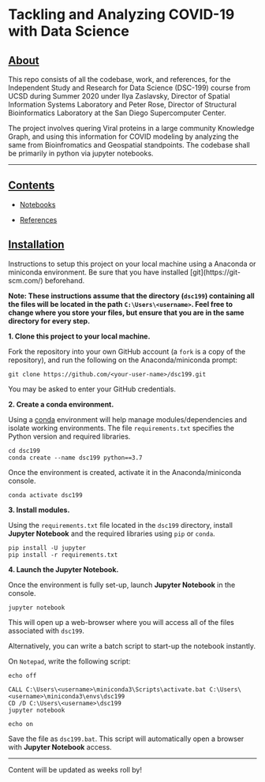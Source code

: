 # Tackling and Analyzing COVID-19 with Data Science

<h2> <u> About </u> </h2>
This repo consists of all the  codebase, work, and references, for the Independent Study and Research for Data Science (DSC-199) course from UCSD during Summer 2020 under Ilya Zaslavsky, Director of Spatial Information Systems Laboratory and Peter Rose, Director of Structural Bioinformatics Laboratory at the San Diego Supercomputer Center. 
  
The project involves quering Viral proteins in a large community Knowledge Graph, and using this information for COVID modeling by analyzing the same from Bioinfromatics and Geospatial standpoints. The codebase shall be primarily in python via jupyter notebooks. 

<hr>

<h2> <u> Contents </u> </h2>










* [Notebooks](https://github.com/Krganapa/dsc199/tree/master/notebooks)


* [References](https://github.com/Krganapa/dsc199/blob/master/references/master_list.txt)


<h2> <u> Installation </u> </h2>
Instructions to setup this project on your local machine using a Anaconda or miniconda environment. Be sure that you have installed [git](https://git-scm.com/) beforehand.

**Note: These instructions assume that the directory (`dsc199`) containing all the files will be located in the path `C:\Users\<username>`. Feel free to change where you store your files, but ensure that you are in the same directory for every step.**

**1. Clone this project to your local machine.**

Fork the repository into your own GitHub account (a ```fork``` is a copy of the repository), and run the following on the Anaconda/miniconda prompt:

```
git clone https://github.com/<your-user-name>/dsc199.git
```

You may be asked to enter your GitHub credentials.

**2. Create a conda environment.**

Using a [conda](https://docs.conda.io/en/latest/) environment will help manage modules/dependencies and isolate working environments. The file ```requirements.txt``` specifies the Python version and required libraries.

```
cd dsc199
conda create --name dsc199 python==3.7
```

Once the environment is created, activate it in the Anaconda/miniconda console.

```
conda activate dsc199
```

**3. Install modules.**

Using the `requirements.txt` file located in the `dsc199` directory, install **Jupyter Notebook** and the required libraries using `pip` or `conda`.

```
pip install -U jupyter
pip install -r requirements.txt
```

**4. Launch the Jupyter Notebook.**

Once the environment is fully set-up, launch **Jupyter Notebook** in the console.

```
jupyter notebook
```

This will open up a web-browser where you will access all of the files associated with `dsc199`.

Alternatively, you can write a batch script to start-up the notebook instantly.

On `Notepad`, write the following script:

```
echo off

CALL C:\Users\<username>\miniconda3\Scripts\activate.bat C:\Users\<username>\miniconda3\envs\dsc199
CD /D C:\Users\<username>\dsc199
jupyter notebook

echo on
```
Save the file as `dsc199.bat`. This script will automatically open a browser with **Jupyter Notebook** access.

<hr>
Content will be updated as weeks roll by!

